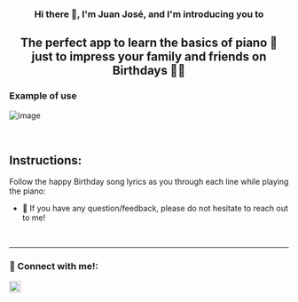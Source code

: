 
<h3 align="center">
    Hi there 👋, I'm Juan José, and I'm introducing you to
</h3>
<h2 align="center">
    The perfect app to learn the basics of piano 🎹 just to impress your family and friends on Birthdays 🥳😎
</h2>

### Example of use

![image](https://github.com/AranzalesO/piano-player/assets/71298422/9aa30241-5ed9-4796-beb1-582641a3ecc9)

<br>

## Instructions:
Follow the happy Birthday song lyrics as you through each line while playing the piano:


- 💬 If you have any question/feedback, please do not hesitate to reach out to me!

<br>
<hr>

### 🤝 Connect with me!:

<a href="https://www.linkedin.com/in/juan-jose-aranzales-ochoa-8755631b5/"><img align="left" src="https://raw.githubusercontent.com/yushi1007/yushi1007/main/images/linkedin.svg" alt="Juan Jo | LinkedIn" width="21px"/></a>


